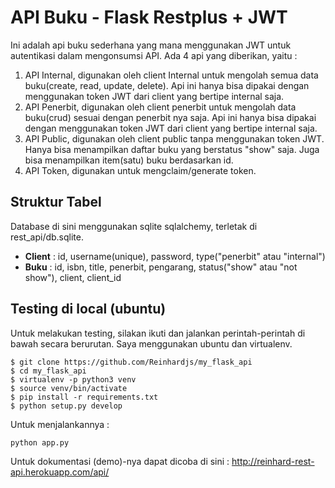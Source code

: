 API Buku - Flask Restplus + JWT
====================

Ini adalah api buku sederhana yang mana menggunakan JWT untuk autentikasi dalam mengonsumsi API.
Ada 4 api yang diberikan, yaitu :
1. API Internal, digunakan oleh client Internal untuk mengolah semua data buku(create, read, update, delete). Api ini hanya bisa dipakai dengan menggunakan token JWT dari client yang bertipe internal saja.
2. API Penerbit, digunakan oleh client penerbit untuk mengolah data buku(crud) sesuai dengan penerbit nya saja. Api ini hanya bisa dipakai dengan menggunakan token JWT dari client yang bertipe internal saja.
3. API Public, digunakan oleh client public tanpa menggunakan token JWT. Hanya bisa menampilkan daftar buku yang berstatus "show" saja. Juga bisa menampilkan item(satu) buku berdasarkan id.
4. API Token, digunakan untuk mengclaim/generate token.

## Struktur Tabel
Database di sini menggunakan sqlite sqlalchemy, terletak di rest_api/db.sqlite.
 - **Client** : id, username(unique), password, type("penerbit" atau "internal")
 - **Buku** : id, isbn, title, penerbit, pengarang, status("show" atau "not show"), client, client_id

## Testing di local (ubuntu)
Untuk melakukan testing, silakan ikuti dan jalankan perintah-perintah di bawah secara berurutan. Saya menggunakan ubuntu dan virtualenv.

	$ git clone https://github.com/Reinhardjs/my_flask_api
	$ cd my_flask_api
	$ virtualenv -p python3 venv
	$ source venv/bin/activate
	$ pip install -r requirements.txt
	$ python setup.py develop

Untuk menjalankannya :

    python app.py

Untuk dokumentasi (demo)-nya dapat dicoba di sini :
http://reinhard-rest-api.herokuapp.com/api/
